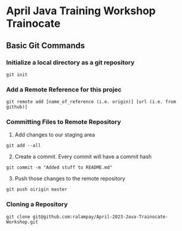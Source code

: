 # April Java Training Workshop Trainocate

## Basic Git Commands

### Initialize a local directory as a git repository 

```
git init
```

### Add a Remote Reference for this projec

```
git remote add [name_of_reference (i.e. origin)] [url (i.e. from github)]
```

### Committing Files to Remote Repository

1. Add changes to our staging area

```
git add --all
```

2. Create a commit. Every commit will have a commit hash

```
git commit -m "Added stuff to README.md"
```

3. Push those changes to the remote repository

```
git push oirigin master
```

### Cloning a Repository

```
git clone git@github.com:ralampay/April-2023-Java-Trainocate-Workshop.git
```
